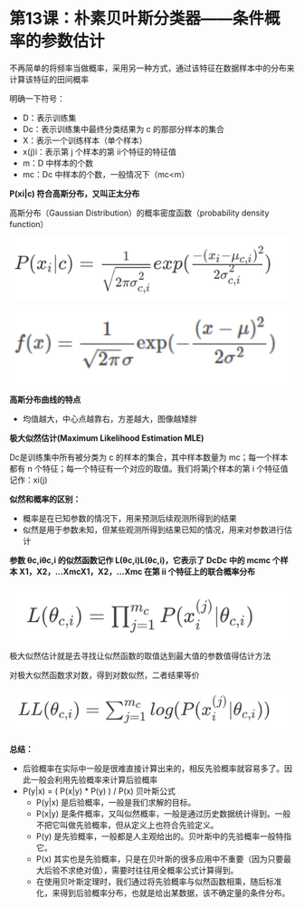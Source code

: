 # 第13课：朴素贝叶斯分类器——条件概率的参数估计

不再简单的将频率当做概率，采用另一种方式，通过该特征在数据样本中的分布来计算该特征的田间概率

明确一下符号：

- D：表示训练集
- Dc：表示训练集中最终分类结果为 c 的那部分样本的集合
- X：表示一个训练样本（单个样本）
- x(j)i：表示第 j 个样本的第 ii个特征的特征值
- m：D 中样本的个数
- mc：Dc 中样本的个数，一般情况下（mc<m）

**P(xi|c) 符合高斯分布，又叫正太分布**

高斯分布（Gaussian Distribution）的概率密度函数（probability density function）

![image-20181223190422751](../img/image-20181223190422751.png)

![image-20181223190928092](../img/image-20181223190928092.png)



**高斯分布曲线的特点**

* 均值越大，中心点越靠右，方差越大，图像越矮胖

**极大似然估计(Maximum Likelihood Estimation MLE)**

Dc是训练集中所有被分类为 c 的样本的集合，其中样本数量为 mc；每一个样本都有 n 个特征；每一个特征有一个对应的取值。我们将第j个样本的第 i 个特征值记作：xi(j)

**似然和概率的区别：**

* 概率是在已知参数的情况下，用来预测后续观测所得到的结果
* 似然是用于参数未知，但某些观测所得到结果已知的情况，用来对参数进行估计

**参数 θc,iθc,i 的似然函数记作 L(θc,i)L(θc,i)，它表示了 DcDc 中的 mcmc 个样本 X1，X2，…XmcX1，X2，…Xmc 在第 ii 个特征上的联合概率分布**

![image-20181223191604341](../img/image-20181223191604341.png)

极大似然估计就是去寻找让似然函数的取值达到最大值的参数值得估计方法

对极大似然函数求对数，得到对数似然，二者结果等价

![image-20181223191945647](../img/image-20181223191945647.png)



**总结：**

* 后验概率在实际中一般是很难直接计算出来的，相反先验概率就容易多了。因此一般会利用先验概率来计算后验概率
* P(y|x) = ( P(x|y) * P(y) ) / P(x)  贝叶斯公式
  * P(y|x) 是后验概率，一般是我们求解的目标。
  * P(x|y) 是条件概率，又叫似然概率，一般是通过历史数据统计得到。一般不把它叫做先验概率，但从定义上也符合先验定义。
  * P(y) 是先验概率，一般都是人主观给出的。贝叶斯中的先验概率一般特指它。
  * P(x) 其实也是先验概率，只是在贝叶斯的很多应用中不重要（因为只要最大后验不求绝对值），需要时往往用全概率公式计算得到。
  * 在使用贝叶斯定理时，我们通过将先验概率与似然函数相乘，随后标准化，来得到后验概率分布，也就是给出某数据，该不确定量的条件分布。













